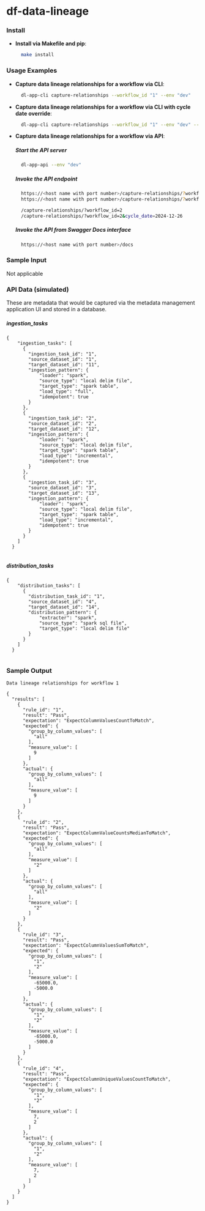 # df-data-lineage

### Install

- **Install via Makefile and pip**:
  ```sh
    make install
  ```

### Usage Examples

- **Capture data lineage relationships for a workflow via CLI**:
  ```sh
    dl-app-cli capture-relationships --workflow_id "1" --env "dev"
  ```

- **Capture data lineage relationships for a workflow via CLI with cycle date override**:
  ```sh
    dl-app-cli capture-relationships --workflow_id "1" --env "dev" --cycle_date "2024-12-24"
  ```

- **Capture data lineage relationships for a workflow via API**:
  ##### Start the API server
  ```sh
    dl-app-api --env "dev"
  ```
  ##### Invoke the API endpoint
  ```sh
    https://<host name with port number>/capture-relationships/?workflow_id=<value>
    https://<host name with port number>/capture-relationships/?workflow_id=<value>&cycle_date=<value>

    /capture-relationships/?workflow_id=2
    /capture-relationships/?workflow_id=2&cycle_date=2024-12-26
  ```
  ##### Invoke the API from Swagger Docs interface
  ```sh
    https://<host name with port number>/docs

  ```

### Sample Input
Not applicable


### API Data (simulated)
These are metadata that would be captured via the metadata management application UI and stored in a database.

##### ingestion_tasks
```
{
    "ingestion_tasks": [
      {
        "ingestion_task_id": "1",
        "source_dataset_id": "1",
        "target_dataset_id": "11",
        "ingestion_pattern": {
            "loader": "spark",
            "source_type": "local delim file", 
            "target_type": "spark table", 
            "load_type": "full", 
            "idempotent": true 
        } 
      },
      {
        "ingestion_task_id": "2",
        "source_dataset_id": "2",
        "target_dataset_id": "12",
        "ingestion_pattern": {
            "loader": "spark",
            "source_type": "local delim file", 
            "target_type": "spark table", 
            "load_type": "incremental", 
            "idempotent": true 
        } 
      },
      {
        "ingestion_task_id": "3",
        "source_dataset_id": "3",
        "target_dataset_id": "13",
        "ingestion_pattern": {
            "loader": "spark",
            "source_type": "local delim file", 
            "target_type": "spark table", 
            "load_type": "incremental", 
            "idempotent": true 
        } 
      }
    ]
  }
  
```

##### distribution_tasks
```
{
    "distribution_tasks": [
      {
        "distribution_task_id": "1",
        "source_dataset_id": "4",
        "target_dataset_id": "14",
        "distribution_pattern": {
            "extracter": "spark",
            "source_type": "spark sql file", 
            "target_type": "local delim file" 
        } 
      }
    ]
  }
    
```

### Sample Output 

```
Data lineage relationships for workflow 1

{
  "results": [
    {
      "rule_id": "1",
      "result": "Pass",
      "expectation": "ExpectColumnValuesCountToMatch",
      "expected": {
        "group_by_column_values": [
          "all"
        ],
        "measure_value": [
          9
        ]
      },
      "actual": {
        "group_by_column_values": [
          "all"
        ],
        "measure_value": [
          9
        ]
      }
    },
    {
      "rule_id": "2",
      "result": "Pass",
      "expectation": "ExpectColumnValueCountsMedianToMatch",
      "expected": {
        "group_by_column_values": [
          "all"
        ],
        "measure_value": [
          "2"
        ]
      },
      "actual": {
        "group_by_column_values": [
          "all"
        ],
        "measure_value": [
          "2"
        ]
      }
    },
    {
      "rule_id": "3",
      "result": "Pass",
      "expectation": "ExpectColumnValuesSumToMatch",
      "expected": {
        "group_by_column_values": [
          "1",
          "2"
        ],
        "measure_value": [
          -65000.0,
          -5000.0
        ]
      },
      "actual": {
        "group_by_column_values": [
          "1",
          "2"
        ],
        "measure_value": [
          -65000.0,
          -5000.0
        ]
      }
    },
    {
      "rule_id": "4",
      "result": "Pass",
      "expectation": "ExpectColumnUniqueValuesCountToMatch",
      "expected": {
        "group_by_column_values": [
          "1",
          "2"
        ],
        "measure_value": [
          7,
          2
        ]
      },
      "actual": {
        "group_by_column_values": [
          "1",
          "2"
        ],
        "measure_value": [
          7,
          2
        ]
      }
    }
  ]
}

```

